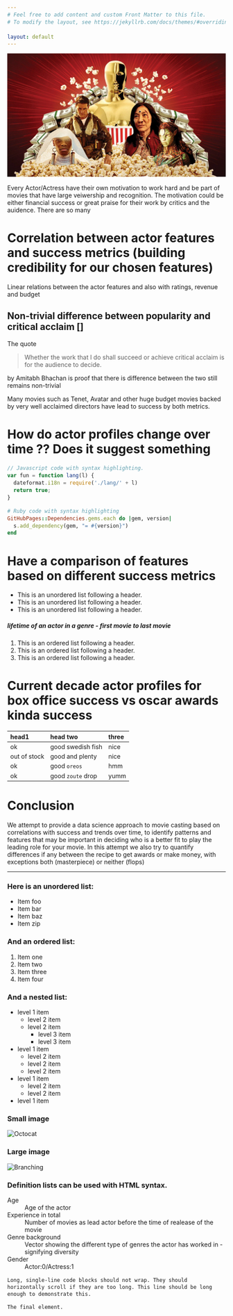 ```yaml
---
# Feel free to add content and custom Front Matter to this file.
# To modify the layout, see https://jekyllrb.com/docs/themes/#overriding-theme-defaults

layout: default
---
```

![Oscar vs Box Office](data/main.png)

Every Actor/Actress have their own motivation to work hard and be part of movies that have large veiwership and recognition. The motivation could be either financial success or great praise for their work by critics and the auidence. There are so many 

# Correlation between actor features and success metrics (building credibility for our chosen features)

Linear relations between the actor features and also with ratings, revenue and budget

## Non-trivial difference between popularity and critical acclaim []
The quote 
> Whether the work that I do shall succeed or achieve critical acclaim is for the audience to decide.

by Amitabh Bhachan is proof that there is difference between the two still remains non-trivial

Many movies such as Tenet, Avatar and other huge budget movies backed by very well acclaimed directors have lead to success by both metrics.
# How do actor profiles change over time ?? Does it suggest something

```js
// Javascript code with syntax highlighting.
var fun = function lang(l) {
  dateformat.i18n = require('./lang/' + l)
  return true;
}
```

```ruby
# Ruby code with syntax highlighting
GitHubPages::Dependencies.gems.each do |gem, version|
  s.add_dependency(gem, "= #{version}")
end
```

# Have a comparison of features based on different success metrics

*   This is an unordered list following a header.
*   This is an unordered list following a header.
*   This is an unordered list following a header.

##### lifetime of an actor in a genre - first movie to last movie
1.  This is an ordered list following a header.
2.  This is an ordered list following a header.
3.  This is an ordered list following a header.

# Current decade actor profiles for box office success vs oscar awards kinda success

| head1        | head two          | three |
|:-------------|:------------------|:------|
| ok           | good swedish fish | nice  |
| out of stock | good and plenty   | nice  |
| ok           | good `oreos`      | hmm   |
| ok           | good `zoute` drop | yumm  |

# Conclusion

We attempt to provide a data science approach to movie casting based on correlations with success and trends over time, to identify patterns and features that may be important in deciding who is a better fit to play the leading role for your movie. In this attempt we also try to quantify differences if any between the recipe to get awards or make money, with exceptions both (masterpiece) or neither (flops)
* * *

### Here is an unordered list:

*   Item foo
*   Item bar
*   Item baz
*   Item zip

### And an ordered list:

1.  Item one
1.  Item two
1.  Item three
1.  Item four

### And a nested list:

- level 1 item
  - level 2 item
  - level 2 item
    - level 3 item
    - level 3 item
- level 1 item
  - level 2 item
  - level 2 item
  - level 2 item
- level 1 item
  - level 2 item
  - level 2 item
- level 1 item

### Small image

![Octocat](https://github.githubassets.com/images/icons/emoji/octocat.png)

### Large image

![Branching](https://guides.github.com/activities/hello-world/branching.png)


### Definition lists can be used with HTML syntax.

<dl>
<dt>Age</dt>
<dd>Age of the actor</dd>
<dt>Experience in total</dt>
<dd>Number of movies as lead actor before the time of realease of the movie</dd>
<dt>Genre background</dt>
<dd>Vector showing the different type of genres the actor has worked in - signifying diversity</dd>
<dt>Gender</dt>
<dd>Actor:0/Actress:1</dd>
</dl>

```
Long, single-line code blocks should not wrap. They should horizontally scroll if they are too long. This line should be long enough to demonstrate this.
```

```
The final element.
```